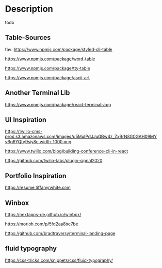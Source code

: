# Description

todo

## Table-Sources

fav:
https://www.npmjs.com/package/styled-cli-table

https://www.npmjs.com/package/word-table

https://www.npmjs.com/package/tty-table

https://www.npmjs.com/package/ascii-art


## Another Terminal Lib

https://www.npmjs.com/package/react-terminal-app

## UI Inspiration

https://twilio-cms-prod.s3.amazonaws.com/images/u5MuIPdJJuGBw4z_ZxBrN8G0GAH09MYv6q8YQty9siy8c.width-1000.png

https://www.twilio.com/blog/building-conference-cli-in-react

https://github.com/twilio-labs/plugin-signal2020

## Portfolio Inspiration

https://resume.tiffanyrwhite.com


## Winbox

https://nextapps-de.github.io/winbox/

https://morioh.com/p/5fd2aa8bc7be

https://github.com/bradtraversy/terminal-landing-page

## fluid typography

https://css-tricks.com/snippets/css/fluid-typography/
